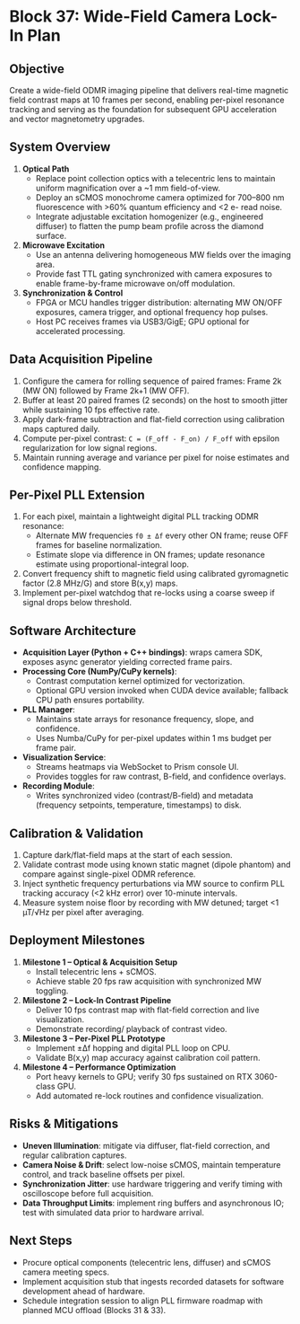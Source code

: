 # Block 37: Wide-Field Camera Lock-In Plan

## Objective
Create a wide-field ODMR imaging pipeline that delivers real-time magnetic field contrast maps at 10 frames per second, enabling per-pixel resonance tracking and serving as the foundation for subsequent GPU acceleration and vector magnetometry upgrades.

## System Overview
1. **Optical Path**
   - Replace point collection optics with a telecentric lens to maintain uniform magnification over a ~1 mm field-of-view.
   - Deploy an sCMOS monochrome camera optimized for 700–800 nm fluorescence with >60% quantum efficiency and <2 e- read noise.
   - Integrate adjustable excitation homogenizer (e.g., engineered diffuser) to flatten the pump beam profile across the diamond surface.
2. **Microwave Excitation**
   - Use an antenna delivering homogeneous MW fields over the imaging area.
   - Provide fast TTL gating synchronized with camera exposures to enable frame-by-frame microwave on/off modulation.
3. **Synchronization & Control**
   - FPGA or MCU handles trigger distribution: alternating MW ON/OFF exposures, camera trigger, and optional frequency hop pulses.
   - Host PC receives frames via USB3/GigE; GPU optional for accelerated processing.

## Data Acquisition Pipeline
1. Configure the camera for rolling sequence of paired frames: Frame 2k (MW ON) followed by Frame 2k+1 (MW OFF).
2. Buffer at least 20 paired frames (2 seconds) on the host to smooth jitter while sustaining 10 fps effective rate.
3. Apply dark-frame subtraction and flat-field correction using calibration maps captured daily.
4. Compute per-pixel contrast: `C = (F_off - F_on) / F_off` with epsilon regularization for low signal regions.
5. Maintain running average and variance per pixel for noise estimates and confidence mapping.

## Per-Pixel PLL Extension
1. For each pixel, maintain a lightweight digital PLL tracking ODMR resonance:
   - Alternate MW frequencies `f0 ± Δf` every other ON frame; reuse OFF frames for baseline normalization.
   - Estimate slope via difference in ON frames; update resonance estimate using proportional-integral loop.
2. Convert frequency shift to magnetic field using calibrated gyromagnetic factor (2.8 MHz/G) and store B(x,y) maps.
3. Implement per-pixel watchdog that re-locks using a coarse sweep if signal drops below threshold.

## Software Architecture
- **Acquisition Layer (Python + C++ bindings)**: wraps camera SDK, exposes async generator yielding corrected frame pairs.
- **Processing Core (NumPy/CuPy kernels)**:
  - Contrast computation kernel optimized for vectorization.
  - Optional GPU version invoked when CUDA device available; fallback CPU path ensures portability.
- **PLL Manager**:
  - Maintains state arrays for resonance frequency, slope, and confidence.
  - Uses Numba/CuPy for per-pixel updates within 1 ms budget per frame pair.
- **Visualization Service**:
  - Streams heatmaps via WebSocket to Prism console UI.
  - Provides toggles for raw contrast, B-field, and confidence overlays.
- **Recording Module**:
  - Writes synchronized video (contrast/B-field) and metadata (frequency setpoints, temperature, timestamps) to disk.

## Calibration & Validation
1. Capture dark/flat-field maps at the start of each session.
2. Validate contrast mode using known static magnet (dipole phantom) and compare against single-pixel ODMR reference.
3. Inject synthetic frequency perturbations via MW source to confirm PLL tracking accuracy (<2 kHz error) over 10-minute intervals.
4. Measure system noise floor by recording with MW detuned; target <1 µT/√Hz per pixel after averaging.

## Deployment Milestones
1. **Milestone 1 – Optical & Acquisition Setup**
   - Install telecentric lens + sCMOS.
   - Achieve stable 20 fps raw acquisition with synchronized MW toggling.
2. **Milestone 2 – Lock-In Contrast Pipeline**
   - Deliver 10 fps contrast map with flat-field correction and live visualization.
   - Demonstrate recording/ playback of contrast video.
3. **Milestone 3 – Per-Pixel PLL Prototype**
   - Implement ±Δf hopping and digital PLL loop on CPU.
   - Validate B(x,y) map accuracy against calibration coil pattern.
4. **Milestone 4 – Performance Optimization**
   - Port heavy kernels to GPU; verify 30 fps sustained on RTX 3060-class GPU.
   - Add automated re-lock routines and confidence visualization.

## Risks & Mitigations
- **Uneven Illumination**: mitigate via diffuser, flat-field correction, and regular calibration captures.
- **Camera Noise & Drift**: select low-noise sCMOS, maintain temperature control, and track baseline offsets per pixel.
- **Synchronization Jitter**: use hardware triggering and verify timing with oscilloscope before full acquisition.
- **Data Throughput Limits**: implement ring buffers and asynchronous IO; test with simulated data prior to hardware arrival.

## Next Steps
- Procure optical components (telecentric lens, diffuser) and sCMOS camera meeting specs.
- Implement acquisition stub that ingests recorded datasets for software development ahead of hardware.
- Schedule integration session to align PLL firmware roadmap with planned MCU offload (Blocks 31 & 33).
